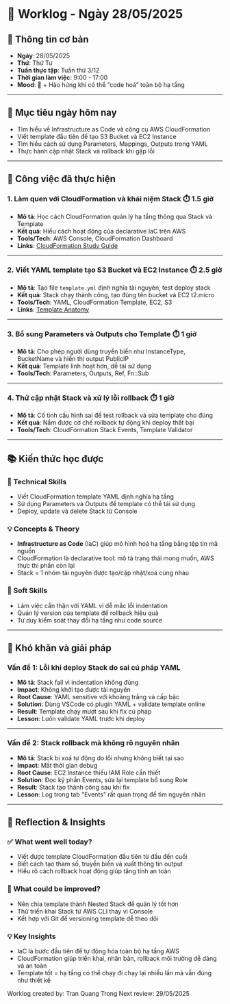 # 📘 Worklog - Ngày 28/05/2025

## 📅 Thông tin cơ bản

* **Ngày**: 28/05/2025
* **Thứ**: Thứ Tư
* **Tuần thực tập**: Tuần thứ 3/12
* **Thời gian làm việc**: 9:00 - 17:00
* **Mood**: 🧱 + Hào hứng khi có thể “code hoá” toàn bộ hạ tầng

---

## 🎯 Mục tiêu ngày hôm nay

* Tìm hiểu về Infrastructure as Code và công cụ AWS CloudFormation
* Viết template đầu tiên để tạo S3 Bucket và EC2 Instance
* Tìm hiểu cách sử dụng Parameters, Mappings, Outputs trong YAML
* Thực hành cập nhật Stack và rollback khi gặp lỗi

---

## 💼 Công việc đã thực hiện

### 1. Làm quen với CloudFormation và khái niệm Stack ⏱️ 1.5 giờ

* **Mô tả**: Học cách CloudFormation quản lý hạ tầng thông qua Stack và Template
* **Kết quả**: Hiểu cách hoạt động của declarative IaC trên AWS
* **Tools/Tech**: AWS Console, CloudFormation Dashboard
* **Links**: [CloudFormation Study Guide](https://000037.awsstudygroup.com/vi/)

---

### 2. Viết YAML template tạo S3 Bucket và EC2 Instance ⏱️ 2.5 giờ

* **Mô tả**: Tạo file `template.yml` định nghĩa tài nguyên, test deploy stack
* **Kết quả**: Stack chạy thành công, tạo đúng tên bucket và EC2 t2.micro
* **Tools/Tech**: YAML, CloudFormation Template, EC2, S3
* **Links**: [Template Anatomy](https://docs.aws.amazon.com/AWSCloudFormation/latest/UserGuide/template-anatomy.html)

---

### 3. Bổ sung Parameters và Outputs cho Template ⏱️ 1 giờ

* **Mô tả**: Cho phép người dùng truyền biến như InstanceType, BucketName và hiển thị output PublicIP
* **Kết quả**: Template linh hoạt hơn, dễ tái sử dụng
* **Tools/Tech**: Parameters, Outputs, Ref, Fn::Sub

---

### 4. Thử cập nhật Stack và xử lý lỗi rollback ⏱️ 1 giờ

* **Mô tả**: Cố tình cấu hình sai để test rollback và sửa template cho đúng
* **Kết quả**: Nắm được cơ chế rollback tự động khi deploy thất bại
* **Tools/Tech**: CloudFormation Stack Events, Template Validator

---

## 📚 Kiến thức học được

### 🔧 Technical Skills

* Viết CloudFormation template YAML định nghĩa hạ tầng
* Sử dụng Parameters và Outputs để template có thể tái sử dụng
* Deploy, update và delete Stack từ Console

### 💡 Concepts & Theory

* **Infrastructure as Code** (IaC) giúp mô hình hoá hạ tầng bằng tệp tin mã nguồn
* CloudFormation là declarative tool: mô tả trạng thái mong muốn, AWS thực thi phần còn lại
* Stack = 1 nhóm tài nguyên được tạo/cập nhật/xoá cùng nhau

### 🤝 Soft Skills

* Làm việc cẩn thận với YAML vì dễ mắc lỗi indentation
* Quản lý version của template để rollback hiệu quả
* Tư duy kiểm soát thay đổi hạ tầng như code source

---

## 🚧 Khó khăn và giải pháp

### Vấn đề 1: Lỗi khi deploy Stack do sai cú pháp YAML

* **Mô tả**: Stack fail vì indentation không đúng
* **Impact**: Không khởi tạo được tài nguyên
* **Root Cause**: YAML sensitive với khoảng trắng và cấp bậc
* **Solution**: Dùng VSCode có plugin YAML + validate template online
* **Result**: Template chạy mượt sau khi fix cú pháp
* **Lesson**: Luôn validate YAML trước khi deploy

---

### Vấn đề 2: Stack rollback mà không rõ nguyên nhân

* **Mô tả**: Stack bị xoá tự động do lỗi nhưng không biết tại sao
* **Impact**: Mất thời gian debug
* **Root Cause**: EC2 Instance thiếu IAM Role cần thiết
* **Solution**: Đọc kỹ phần Events, sửa lại template bổ sung Role
* **Result**: Stack tạo thành công sau khi fix
* **Lesson**: Log trong tab "Events" rất quan trọng để tìm nguyên nhân

---

## 💭 Reflection & Insights

### ✅ What went well today?

* Viết được template CloudFormation đầu tiên từ đầu đến cuối
* Biết cách tạo tham số, truyền biến và xuất thông tin output
* Hiểu rõ cách rollback hoạt động giúp tăng tính an toàn

### 🔄 What could be improved?

* Nên chia template thành Nested Stack để quản lý tốt hơn
* Thử triển khai Stack từ AWS CLI thay vì Console
* Kết hợp với Git để versioning template dễ theo dõi

### 💡 Key Insights

* IaC là bước đầu tiên để tự động hóa toàn bộ hạ tầng AWS
* CloudFormation giúp triển khai, nhân bản, rollback môi trường dễ dàng và an toàn
* Template tốt = hạ tầng có thể chạy đi chạy lại nhiều lần mà vẫn đúng như thiết kế

Worklog created by: Tran Quang Trong
Next review: 29/05/2025
